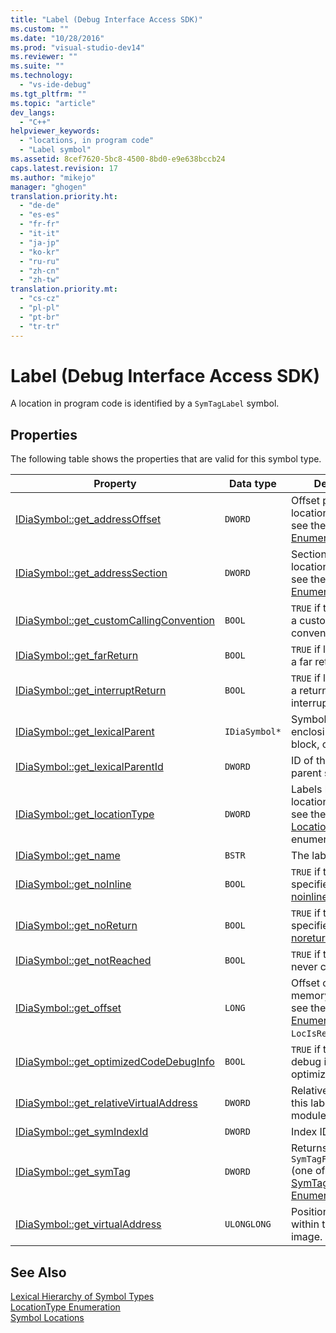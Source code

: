 ```yaml
---
title: "Label (Debug Interface Access SDK)"
ms.custom: ""
ms.date: "10/28/2016"
ms.prod: "visual-studio-dev14"
ms.reviewer: ""
ms.suite: ""
ms.technology: 
  - "vs-ide-debug"
ms.tgt_pltfrm: ""
ms.topic: "article"
dev_langs: 
  - "C++"
helpviewer_keywords: 
  - "locations, in program code"
  - "Label symbol"
ms.assetid: 8cef7620-5bc8-4500-8bd0-e9e638bccb24
caps.latest.revision: 17
ms.author: "mikejo"
manager: "ghogen"
translation.priority.ht: 
  - "de-de"
  - "es-es"
  - "fr-fr"
  - "it-it"
  - "ja-jp"
  - "ko-kr"
  - "ru-ru"
  - "zh-cn"
  - "zh-tw"
translation.priority.mt: 
  - "cs-cz"
  - "pl-pl"
  - "pt-br"
  - "tr-tr"
---
```

# Label (Debug Interface Access SDK)
A location in program code is identified by a `SymTagLabel` symbol.  
  
## Properties  
 The following table shows the properties that are valid for this symbol type.  
  
|Property|Data type|Description|  
|--------------|---------------|-----------------|  
|[IDiaSymbol::get_addressOffset](../../debugger/debug-interface-access/idiasymbol-get-addressoffset.md)|`DWORD`|Offset part of location; for details, see the [LocationType Enumeration](../../debugger/debug-interface-access/locationtype.md).|  
|[IDiaSymbol::get_addressSection](../../debugger/debug-interface-access/idiasymbol-get-addresssection.md)|`DWORD`|Section part of location; for details, see the [LocationType Enumeration](../../debugger/debug-interface-access/locationtype.md).|  
|[IDiaSymbol::get_customCallingConvention](../../debugger/debug-interface-access/idiasymbol-get-customcallingconvention.md)|`BOOL`|`TRUE` if the label uses a custom calling convention.|  
|[IDiaSymbol::get_farReturn](../../debugger/debug-interface-access/idiasymbol-get-farreturn.md)|`BOOL`|`TRUE` if label performs a far return.|  
|[IDiaSymbol::get_interruptReturn](../../debugger/debug-interface-access/idiasymbol-get-interruptreturn.md)|`BOOL`|`TRUE` if label contains a return from interrupt.|  
|[IDiaSymbol::get_lexicalParent](../../debugger/debug-interface-access/idiasymbol-get-lexicalparent.md)|`IDiaSymbol*`|Symbol for the enclosing compiland, block, or function.|  
|[IDiaSymbol::get_lexicalParentId](../../debugger/debug-interface-access/idiasymbol-get-lexicalparentid.md)|`DWORD`|ID of the lexical parent symbol.|  
|[IDiaSymbol::get_locationType](../../debugger/debug-interface-access/idiasymbol-get-locationtype.md)|`DWORD`|Labels have static locations; for details, see the [Symbol Locations](../../debugger/debug-interface-access/symbol-locations.md) enumeration.|  
|[IDiaSymbol::get_name](../../debugger/debug-interface-access/idiasymbol-get-name.md)|`BSTR`|The label's name.|  
|[IDiaSymbol::get_noInline](../../debugger/debug-interface-access/idiasymbol-get-noinline.md)|`BOOL`|`TRUE` if the label was specified with the [noinline](../Topic/noinline.md) attribute.|  
|[IDiaSymbol::get_noReturn](../../debugger/debug-interface-access/idiasymbol-get-noreturn.md)|`BOOL`|`TRUE` if the label was specified with the [noreturn](../Topic/noreturn.md) attribute.|  
|[IDiaSymbol::get_notReached](../../debugger/debug-interface-access/idiasymbol-get-notreached.md)|`BOOL`|`TRUE` if the label is never called.|  
|[IDiaSymbol::get_offset](../../debugger/debug-interface-access/idiasymbol-get-offset.md)|`LONG`|Offset of symbol in memory; for details, see the [LocationType Enumeration](../../debugger/debug-interface-access/locationtype.md), `LocIsRegRel`.|  
|[IDiaSymbol::get_optimizedCodeDebugInfo](../../debugger/debug-interface-access/idiasymbol-get-optimizedcodedebuginfo.md)|`BOOL`|`TRUE` if the code has debug information for optimized code.|  
|[IDiaSymbol::get_relativeVirtualAddress](../../debugger/debug-interface-access/idiasymbol-get-relativevirtualaddress.md)|`DWORD`|Relative position of this label within its module.|  
|[IDiaSymbol::get_symIndexId](../../debugger/debug-interface-access/idiasymbol-get-symindexid.md)|`DWORD`|Index ID of symbol.|  
|[IDiaSymbol::get_symTag](../../debugger/debug-interface-access/idiasymbol-get-symtag.md)|`DWORD`|Returns `SymTagFuncDebugLabel` (one of the [SymTagEnum Enumeration](../../debugger/debug-interface-access/symtagenum.md) values).|  
|[IDiaSymbol::get_virtualAddress](../../debugger/debug-interface-access/idiasymbol-get-virtualaddress.md)|`ULONGLONG`|Position of this label within the executable image.|  
  
## See Also  
 [Lexical Hierarchy of Symbol Types](../../debugger/debug-interface-access/lexical-hierarchy-of-symbol-types.md)   
 [LocationType Enumeration](../../debugger/debug-interface-access/locationtype.md)   
 [Symbol Locations](../../debugger/debug-interface-access/symbol-locations.md)